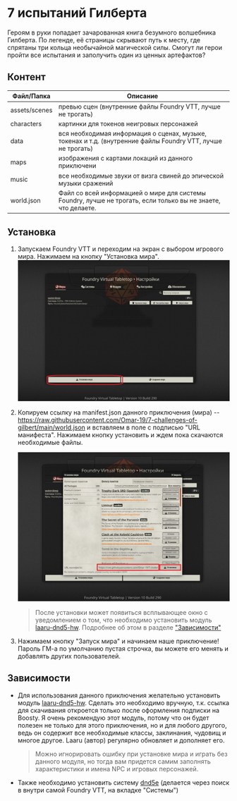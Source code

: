 # 7 испытаний Гилберта

Героям в руки попадает зачарованная книга безумного волшебника Гилберта. 
По легенде, её страницы скрывают путь к месту, где спрятаны три кольца необычайной магической силы.
Смогут ли герои пройти все испытания и заполучить один из ценных артефактов?

## Контент

| Файл/Папка  | Описание |
| ------------- | ------------- |
| assets/scenes | превью сцен (внутренние файлы Foundry VTT, лучше не трогать)
| characters  | картинки для токенов неигровых персонажей  |
| data | вся необходимая информация о сценах, музыке, токенах и т.д. (внутренние файлы Foundry VTT, лучше не трогать)
| maps  | изображения с картами локаций из данного приключени |
| music  | все необходимые звуки от визга свиней до эпической музыки сражений |
| world.json | Файл со всей информацией о мире для системы Foundry, лучше не трогать, если только вы не знаете, что делаете. |

## Установка

1. Запускаем Foundry VTT и переходим на экран с выбором игрового мира. Нажимаем на кнопку "Установка мира".
![Шаг 1](./installation-demo/initial.JPG)
2. Копируем ссылку на manifest.json данного приключения (мира) -- https://raw.githubusercontent.com/Omar-19/7-challenges-of-gilbert/main/world.json
   и вставляем в поле с подписью "URL манифеста". Нажимаем кнопку установить и ждем пока скачаются необходимые файлы.
   
   ![Шаг 2](./installation-demo/insert-manifest.JPG)
   
   > После установки может появиться всплывающее окно с уведомлением о том, что необходимо установить модуль [laaru-dnd5-hw](https://boosty.to/laaru/posts/30ef2f20-5198-464d-9dc7-fd111b846295). Подробнее об этом в разделе ["Зависимости"](https://github.com/Omar-19/7-challenges-of-gilbert/tree/main#%D0%B7%D0%B0%D0%B2%D0%B8%D1%81%D0%B8%D0%BC%D0%BE%D1%81%D1%82%D0%B8)
   
3. Нажимаем кнопку "Запуск мира" и начинаем наше приключение! Пароль ГМ-а по умолчанию пустая строчка, вы можете его менять и добавлять других пользователей.

## Зависимости

- Для использования данного приключения желательно установить модуль [laaru-dnd5-hw](https://boosty.to/laaru/posts/30ef2f20-5198-464d-9dc7-fd111b846295). Сделать это необходимо вручную, т.к. ссылка для скачивания откроется только после оформления подписки на Boosty. Я очень рекомендую этот модуль, потому что он будет полезен не только для этого приключения, но и для любого другого, ведь он содержит все необходимые классы, заклинания, чудовищ и многое другое. Laaru (автор) регулярно обновляет и дополняет его.
  > Можно игнорировать ошибку при установке мира и играть без данного модуля, но тогда вам придется самим заполнять характеристики и имена NPC и игровых персонажей.

- Также необходимо установить систему [dnd5e](https://github.com/foundryvtt/dnd5e/) (делается через поиск в внутри самой Foundry VTT, на вкладке "Системы")
